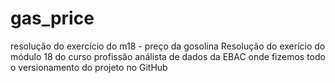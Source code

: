 # gas_price
resolução do exercício do m18 - preço da gosolina
Resolução do exerício do módulo 18 do curso profissão análista de dados da EBAC onde fizemos todo o versionamento do projeto no GitHub